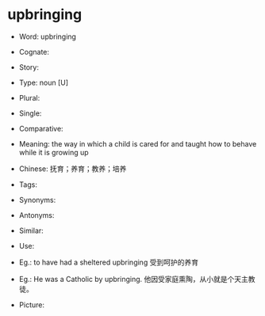 # upbringing

- Word: upbringing
- Cognate: 
- Story: 

- Type: noun [U]
- Plural: 
- Single: 
- Comparative: 
- Meaning: the way in which a child is cared for and taught how to behave while it is growing up
- Chinese: 抚育；养育；教养；培养
- Tags: 
- Synonyms: 
- Antonyms: 
- Similar: 
- Use: 
- Eg.: to have had a sheltered upbringing 受到呵护的养育
- Eg.: He was a Catholic by upbringing. 他因受家庭熏陶，从小就是个天主教徒。
- Picture: 

